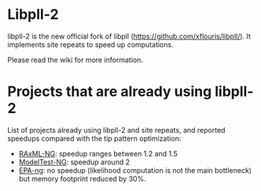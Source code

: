 # Libpll-2

libpll-2 is the new official fork of libpll (https://github.com/xflouris/libpll/). It implements site repeats to speed up computations.


Please read the wiki for more information.



# Projects that are already using libpll-2
 List of projects already using libpll-2 and site repeats, and reported speedups compared with the tip pattern optimization:
 * [RAxML-NG](https://github.com/amkozlov/raxml-ng): speedup ranges between 1.2 and 1.5 
 * [ModelTest-NG](https://github.com/ddarriba/modeltest): speedup around 2
 * [EPA-ng](https://github.com/Pbdas/epa-ng): no speedup (likelihood computation is not the main bottleneck) but memory footprint reduced by 30%.
